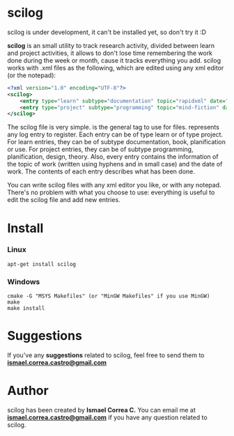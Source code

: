 # scilog
scilog is under development, it can't be installed yet, so don't try it :D

**scilog** is an small utility to track research activity, divided between learn and project activities, it allows to don't lose time remembering the work done during the week or month, cause it tracks everything you add.
scilog works with .xml files as the following, which are edited using any xml editor (or the notepad):

```xml
<?xml version="1.0" encoding="UTF-8"?>
<scilog>
	<entry type="learn" subtype="documentation" topic="rapidxml" date="07/12/2017">I've searched readed about XML parsers, and I've finally decided to learn rapidxml to use for my C++ projects.</entry>
	<entry type="project" subtype="programming" topic="mind-fiction" date="07/12/2017">I've programmed the list and summary commands of scilog CLI.</entry>
</scilog>
```

The scilog file is very simple. <scilog> is the general tag to use for <scilog> files. <entry> represents any log entry to register. Each entry can be of type learn or of type project. For learn entries, they can be of subtype documentation, book, planification or use. For project entries, they can be of subtype programming, planification, design, theory. Also, every entry contains the information of the topic of work (written using hyphens and in small case) and the date of work. The contents of each entry describes what has been done.

You can write scilog files with any xml editor you like, or with any notepad. There's no problem with what you choose to use: everything is useful to edit the scilog file and add new entries.

# Install
### Linux
```
apt-get install scilog
```
### Windows
```
cmake -G "MSYS Makefiles" (or "MinGW Makefiles" if you use MinGW)
make
make install
```

# Suggestions
If you've any **suggestions** related to scilog, feel free to send them to **ismael.correa.castro@gmail.com**

# Author
scilog has been created by **Ismael Correa C.** You can email me at **ismael.correa.castro@gmail.com** if you have any question related to scilog.

